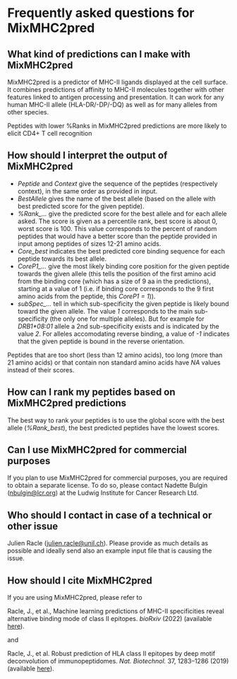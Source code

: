 # Frequently asked questions for MixMHC2pred

## What kind of predictions can I make with MixMHC2pred

MixMHC2pred is a predictor of MHC-II ligands displayed at the cell surface.
It combines predictions of affinity to MHC-II molecules together with other
features linked to antigen processing and presentation. It can work for any
human MHC-II allele (HLA-DR/-DP/-DQ) as well as for many alleles from
other species.

Peptides with lower %Ranks in MixMHC2pred predictions are more likely to
elicit CD4+ T cell recognition

## How should I interpret the output of MixMHC2pred

* *Peptide* and *Context* give the sequence of the peptides (respectively
  context), in the same order as provided in input.
* *BestAllele* gives the name of the best allele (based
  on the allele with best predicted score for the given peptide).
* *%Rank_...* give the predicted score for the best allele and for each allele
  asked. The score is given as a percentile rank, best score is about 0, worst
  score is 100. This value corresponds to the percent of random peptides that
  would have a better score than the peptide provided in input among peptides of
  sizes 12-21 amino acids.
* *Core_best* indicates the best predicted core binding sequence for each
  peptide towards its best allele.
* *CoreP1_...* give the most likely binding core position for the given peptide
  towards the given allele (this tells the position of the first amino acid from
  the binding core (which has a size of 9 aa in the predictions), starting at a
  value of 1 (i.e. if binding core corresponds to the 9 first amino acids
  from the peptide, this *CoreP1 = 1*)).
* *subSpec_...* tell in which sub-specificity the given peptide
  is likely bound toward the given allele. The value *1* corresponds to the
  main sub-specificity (the only one for multiple alleles). But for example
  for *DRB1\*08:01* allele a 2nd sub-specificity exists and is indicated by the
  value *2*. For alleles accomodating reverse binding, a value of *-1* indicates
  that the given peptide is bound in the reverse orientation.

Peptides that are too short (less than 12 amino acids), too long (more than
21 amino acids) or that contain non standard amino acids have *NA* values
instead of their scores.

## How can I rank my peptides based on MixMHC2pred predictions

The best way to rank your peptides is to use the global score with the best
allele (*%Rank_best*), the best predicted peptides have the lowest
scores.

## Can I use MixMHC2pred for commercial purposes

If you plan to use MixMHC2pred for commercial purposes, you are required to
obtain a separate license. To do so, please contact Nadette Bulgin
(<nbulgin@lcr.org>) at the Ludwig Institute for Cancer Research Ltd.

## Who should I contact in case of a technical or other issue

Julien Racle ([julien.racle@unil.ch](mailto:julien.racle@unil.ch)). Please
provide as much details as possible and ideally send also an example input file
that is causing the issue.

## How should I cite MixMHC2pred

If you are using MixMHC2pred, please refer to

Racle, J., et al., Machine learning predictions of MHC-II specificities reveal
alternative binding mode of class II epitopes. *bioRxiv* (2022)
(available [here](https://doi.org/10.1101/2022.06.26.497561)).

and

Racle, J., et al. Robust prediction of HLA class II epitopes by deep motif
deconvolution of immunopeptidomes. *Nat. Biotechnol.* 37, 1283–1286 (2019)
(available [here](https://www.nature.com/articles/s41587-019-0289-6)).
